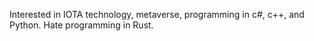 Interested in IOTA technology, metaverse, programming in c#, c++, and Python. Hate programming in Rust.
